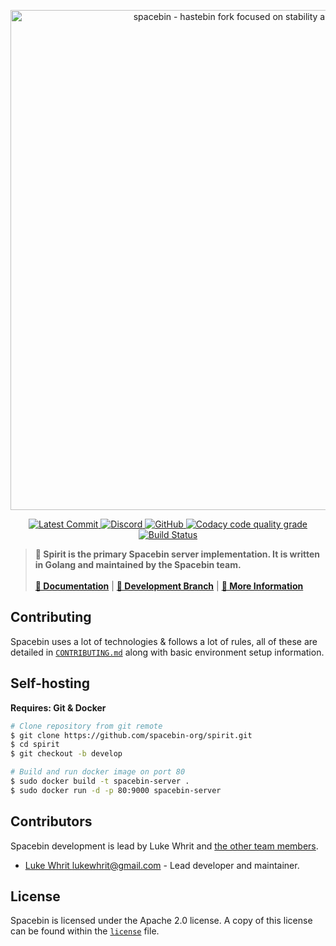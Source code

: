 <!-- Spacebin Curiosity README.md -->

<p align="center">
  <img
    width="800"
    src="https://github.com/spacebin-org/spacebin/blob/master/assets/images/spacebin/icons-large/spacebin-large.png?raw=true"
    alt="spacebin - hastebin fork focused on stability and maintainability"
  />
</p>

<p align="center">
	<a href="https://github.com/spacebin-org/spirit/commits/master">
		<img
			src="https://img.shields.io/github/last-commit/spacebin-org/spirit"
			alt="Latest Commit"
		/>
	</a>
	<a href="https://discord.gg/hXxBtMJ">
		<img
			alt="Discord"
			src="https://img.shields.io/discord/717911514593493012?color=7289da"
		/>
	</a>
  	<a href="https://github.com/spacebin-org/spirit/curiosity/master/LICENSE.md">
    	<img
      		alt="GitHub"
      		src="https://img.shields.io/github/license/spacebin-org/spirit?color=%20%23e34b4a&logoColor=%23000000"
    	/>
	</a>
	<a href="https://app.codacy.com/gh/spacebin-org/spirit">
    	<img
      		alt="Codacy code quality grade"
      		src="https://img.shields.io/codacy/grade/ea24e2f7bf7d493e87a38cdcce4060b5"
    	/>
	</a>
	<a href="https://github.com/spacebin-org/spirit/workflows/build">
		<img
			alt="Build Status"
			src="https://github.com/spacebin-org/spirit/workflows/build/badge.svg"
		/>
	</a>
</p>

> **🚀 Spirit is the primary Spacebin server implementation. It is written in Golang and maintained by the Spacebin team.**
>\
>\
> [**📖 Documentation**](https://docs.spaceb.in) | [**🌟 Development Branch**](https://github.com/spacebin-org/spirit/tree/develop) | [**🚀 More Information**](https://github.com/spacebin-org/spacebin#readme)

## Contributing

Spacebin uses a lot of technologies & follows a lot of rules, all of these are detailed in [`CONTRIBUTING.md`](CONTRIBUTING.md) along with basic environment setup information.

## Self-hosting

**Requires: Git & Docker**

```sh
# Clone repository from git remote
$ git clone https://github.com/spacebin-org/spirit.git
$ cd spirit
$ git checkout -b develop

# Build and run docker image on port 80
$ sudo docker build -t spacebin-server .
$ sudo docker run -d -p 80:9000 spacebin-server
```

## Contributors

Spacebin development is lead by Luke Whrit and [the other team members](https://github.com/orgs/spacebin-org/teams/sever-team).

* [Luke Whrit <lukewhrit@gmail.com>](https://github.com/lukewhrit) - Lead developer and maintainer.

## License

Spacebin is licensed under the Apache 2.0 license. A copy of this license can be found within the [`license`](license.md) file.
